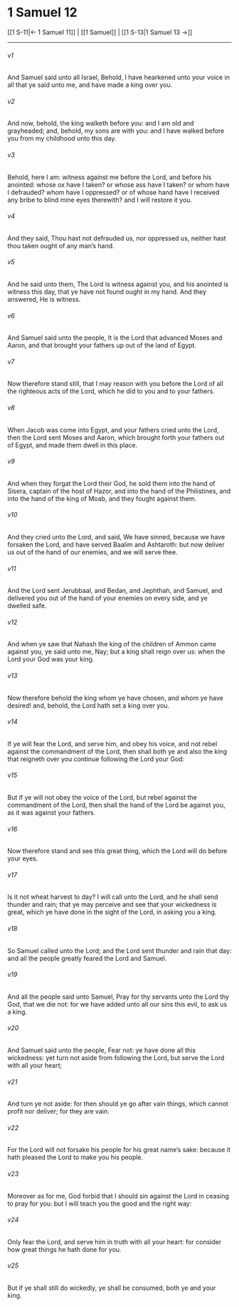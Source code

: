 # 1 Samuel 12

[[1 S-11|← 1 Samuel 11]] | [[1 Samuel]] | [[1 S-13|1 Samuel 13 →]]
***

###### v1
And Samuel said unto all Israel, Behold, I have hearkened unto your voice in all that ye said unto me, and have made a king over you.
###### v2
And now, behold, the king walketh before you: and I am old and grayheaded; and, behold, my sons are with you: and I have walked before you from my childhood unto this day.
###### v3
Behold, here I am: witness against me before the Lord, and before his anointed: whose ox have I taken? or whose ass have I taken? or whom have I defrauded? whom have I oppressed? or of whose hand have I received any bribe to blind mine eyes therewith? and I will restore it you.
###### v4
And they said, Thou hast not defrauded us, nor oppressed us, neither hast thou taken ought of any man’s hand.
###### v5
And he said unto them, The Lord is witness against you, and his anointed is witness this day, that ye have not found ought in my hand. And they answered, He is witness.
###### v6
And Samuel said unto the people, It is the Lord that advanced Moses and Aaron, and that brought your fathers up out of the land of Egypt.
###### v7
Now therefore stand still, that I may reason with you before the Lord of all the righteous acts of the Lord, which he did to you and to your fathers.
###### v8
When Jacob was come into Egypt, and your fathers cried unto the Lord, then the Lord sent Moses and Aaron, which brought forth your fathers out of Egypt, and made them dwell in this place.
###### v9
And when they forgat the Lord their God, he sold them into the hand of Sisera, captain of the host of Hazor, and into the hand of the Philistines, and into the hand of the king of Moab, and they fought against them.
###### v10
And they cried unto the Lord, and said, We have sinned, because we have forsaken the Lord, and have served Baalim and Ashtaroth: but now deliver us out of the hand of our enemies, and we will serve thee.
###### v11
And the Lord sent Jerubbaal, and Bedan, and Jephthah, and Samuel, and delivered you out of the hand of your enemies on every side, and ye dwelled safe.
###### v12
And when ye saw that Nahash the king of the children of Ammon came against you, ye said unto me, Nay; but a king shall reign over us: when the Lord your God was your king.
###### v13
Now therefore behold the king whom ye have chosen, and whom ye have desired! and, behold, the Lord hath set a king over you.
###### v14
If ye will fear the Lord, and serve him, and obey his voice, and not rebel against the commandment of the Lord, then shall both ye and also the king that reigneth over you continue following the Lord your God:
###### v15
But if ye will not obey the voice of the Lord, but rebel against the commandment of the Lord, then shall the hand of the Lord be against you, as it was against your fathers.
###### v16
Now therefore stand and see this great thing, which the Lord will do before your eyes.
###### v17
Is it not wheat harvest to day? I will call unto the Lord, and he shall send thunder and rain; that ye may perceive and see that your wickedness is great, which ye have done in the sight of the Lord, in asking you a king.
###### v18
So Samuel called unto the Lord; and the Lord sent thunder and rain that day: and all the people greatly feared the Lord and Samuel.
###### v19
And all the people said unto Samuel, Pray for thy servants unto the Lord thy God, that we die not: for we have added unto all our sins this evil, to ask us a king.
###### v20
And Samuel said unto the people, Fear not: ye have done all this wickedness: yet turn not aside from following the Lord, but serve the Lord with all your heart;
###### v21
And turn ye not aside: for then should ye go after vain things, which cannot profit nor deliver; for they are vain.
###### v22
For the Lord will not forsake his people for his great name’s sake: because it hath pleased the Lord to make you his people.
###### v23
Moreover as for me, God forbid that I should sin against the Lord in ceasing to pray for you: but I will teach you the good and the right way:
###### v24
Only fear the Lord, and serve him in truth with all your heart: for consider how great things he hath done for you.
###### v25
But if ye shall still do wickedly, ye shall be consumed, both ye and your king. 
